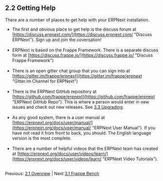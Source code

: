 ## 2.2 Getting Help

There are a number of places to get help with your ERPNext installation. 

* The first and obvious place to get help is the discuss forum at [https://discuss.erpnext.com/](https://discuss.erpnext.com/ "Discuss ERPNext"). Sign up and join the coversation!<br /><br />
* ERPNext is based on the Frappe Framework. There is a separate discuss form at [https://discuss.frappe.io/](https://discuss.frappe.io/ "Discuss Frappe Framework")<br /><br />
* There is an open gitter chat group that you can sign into at [https://gitter.im/frappe/erpnext](https://gitter.im/frappe/erpnext "Gitter.im Channel for ERPNext")<br /><br />
* There is the ERPNext GitHub repository at [https://github.com/frappe/erpnext](https://github.com/frappe/erpnext "ERPNext GitHub Repo"). This is where a person would enter in new issues and check out new releases. See [3.3 Upgrading](../i-u-b/upgrade.md "Upgrading ERPNext").<br /><br />
* As any good system, there is a user manual at [https://erpnext.org/docs/user/manual/](https://erpnext.org/docs/user/manual/ "ERPNext User Manual"). If you have not read it from front to back, you should. The English language version is the most complete.<br /><br />
* There are a number of helpful videos that the ERPNext team has created at [https://erpnext.org/docs/user/videos/learn/](https://erpnext.org/docs/user/videos/learn/ "ERPNext Video Tutorials").<br /><br />

Previous: [2.1 Overview](overview.md "Overview of ERPNext") | Next [3.1 Frappe Bench](../i-u-b/bench.md "Frappe Bench")
